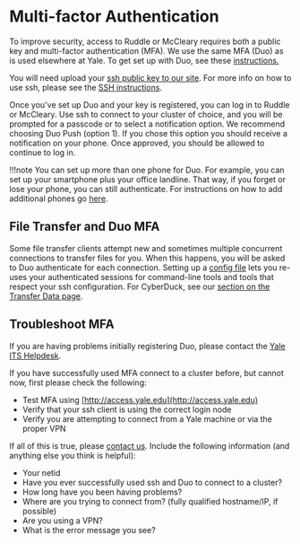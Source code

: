 # Multi-factor Authentication

To improve security, access to Ruddle or McCleary requires both a public key and multi-factor authentication (MFA). We use the same MFA (Duo) as is used elsewhere at Yale. To get set up with Duo, see these [instructions.](https://cybersecurity.yale.edu/mfa)

You will need upload your [ssh public key to our site](https://sshkeys.hpc.yale.edu/). For more info on how to use ssh, please see the [SSH instructions](/clusters-at-yale/access).

Once you've set up Duo and your key is registered, you can log in to Ruddle or McCleary. Use ssh to connect to your cluster of choice, and you will be prompted for a passcode or to select a notification option. We recommend choosing Duo Push (option 1). If you chose this option you should receive a notification on your phone. Once approved, you should be allowed to continue to log in.

!!!note
    You can set up more than one phone for Duo. For example, you can set up your smartphone plus your office landline. That way, if you forget or lose your phone, you can still authenticate. For instructions on how to add additional phones go [here](http://its.yale.edu/sites/default/files/imce/pdfs/MFA%20Adding%20a%20new%20device%2008312015.pdf).

## File Transfer and Duo MFA

Some file transfer clients attempt new and sometimes multiple concurrent connections to transfer files for you. When this happens, you will be asked to Duo authenticate for each connection. Setting up a [config file](/clusters-at-yale/access/advanced-config) lets you re-uses your authenticated sessions for command-line tools and tools that respect your ssh configuration. For CyberDuck, see our [section on the Transfer Data page](/data/transfer/#cyberduck-on-mccleary-and-ruddle).

## Troubleshoot MFA

If you are having problems initially registering Duo, please contact the [Yale ITS Helpdesk](https://yale.service-now.com/it?id=get_help).

If you have successfully used MFA connect to a cluster before, but cannot now, first please check the following:

* Test MFA using [http://access.yale.edu](http://access.yale.edu)
* Verify that your ssh client is using the correct login node
* Verify you are attempting to connect from a Yale machine or via the proper VPN

If all of this is true, please [contact us](/#get-help). Include the following information (and anything else you think is helpful):

* Your netid
* Have you ever successfully used ssh and Duo to connect to a cluster?
* How long have you been having problems?
* Where are you trying to connect from? (fully qualified hostname/IP, if possible)
* Are you using a VPN?
* What is the error message you see?

